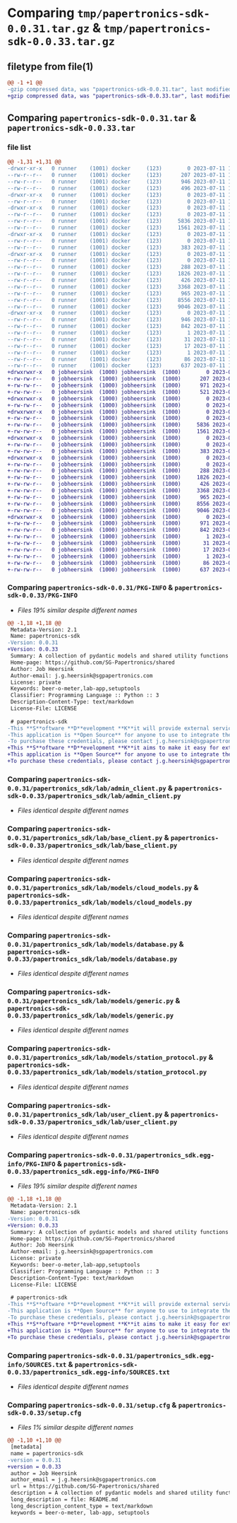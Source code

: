 # Comparing `tmp/papertronics-sdk-0.0.31.tar.gz` & `tmp/papertronics-sdk-0.0.33.tar.gz`

## filetype from file(1)

```diff
@@ -1 +1 @@
-gzip compressed data, was "papertronics-sdk-0.0.31.tar", last modified: Tue Jul 11 11:02:48 2023, max compression
+gzip compressed data, was "papertronics-sdk-0.0.33.tar", last modified: Tue Jul 11 11:12:20 2023, max compression
```

## Comparing `papertronics-sdk-0.0.31.tar` & `papertronics-sdk-0.0.33.tar`

### file list

```diff
@@ -1,31 +1,31 @@
-drwxr-xr-x   0 runner    (1001) docker     (123)        0 2023-07-11 11:02:48.980484 papertronics-sdk-0.0.31/
--rw-r--r--   0 runner    (1001) docker     (123)      207 2023-07-11 11:02:35.000000 papertronics-sdk-0.0.31/LICENSE
--rw-r--r--   0 runner    (1001) docker     (123)      946 2023-07-11 11:02:48.980484 papertronics-sdk-0.0.31/PKG-INFO
--rw-r--r--   0 runner    (1001) docker     (123)      496 2023-07-11 11:02:35.000000 papertronics-sdk-0.0.31/README.md
-drwxr-xr-x   0 runner    (1001) docker     (123)        0 2023-07-11 11:02:48.976483 papertronics-sdk-0.0.31/papertronics_sdk/
--rw-r--r--   0 runner    (1001) docker     (123)        0 2023-07-11 11:02:35.000000 papertronics-sdk-0.0.31/papertronics_sdk/__init__.py
-drwxr-xr-x   0 runner    (1001) docker     (123)        0 2023-07-11 11:02:48.976483 papertronics-sdk-0.0.31/papertronics_sdk/lab/
--rw-r--r--   0 runner    (1001) docker     (123)        0 2023-07-11 11:02:35.000000 papertronics-sdk-0.0.31/papertronics_sdk/lab/__init__.py
--rw-r--r--   0 runner    (1001) docker     (123)     5836 2023-07-11 11:02:35.000000 papertronics-sdk-0.0.31/papertronics_sdk/lab/admin_client.py
--rw-r--r--   0 runner    (1001) docker     (123)     1561 2023-07-11 11:02:35.000000 papertronics-sdk-0.0.31/papertronics_sdk/lab/base_client.py
-drwxr-xr-x   0 runner    (1001) docker     (123)        0 2023-07-11 11:02:48.976483 papertronics-sdk-0.0.31/papertronics_sdk/lab/exceptions/
--rw-r--r--   0 runner    (1001) docker     (123)        0 2023-07-11 11:02:35.000000 papertronics-sdk-0.0.31/papertronics_sdk/lab/exceptions/__init__.py
--rw-r--r--   0 runner    (1001) docker     (123)      383 2023-07-11 11:02:35.000000 papertronics-sdk-0.0.31/papertronics_sdk/lab/exceptions/status_exception.py
-drwxr-xr-x   0 runner    (1001) docker     (123)        0 2023-07-11 11:02:48.980484 papertronics-sdk-0.0.31/papertronics_sdk/lab/models/
--rw-r--r--   0 runner    (1001) docker     (123)        0 2023-07-11 11:02:35.000000 papertronics-sdk-0.0.31/papertronics_sdk/lab/models/__init__.py
--rw-r--r--   0 runner    (1001) docker     (123)      288 2023-07-11 11:02:35.000000 papertronics-sdk-0.0.31/papertronics_sdk/lab/models/admin_cloud_models.py
--rw-r--r--   0 runner    (1001) docker     (123)     1826 2023-07-11 11:02:35.000000 papertronics-sdk-0.0.31/papertronics_sdk/lab/models/cloud_models.py
--rw-r--r--   0 runner    (1001) docker     (123)      426 2023-07-11 11:02:35.000000 papertronics-sdk-0.0.31/papertronics_sdk/lab/models/config.py
--rw-r--r--   0 runner    (1001) docker     (123)     3368 2023-07-11 11:02:35.000000 papertronics-sdk-0.0.31/papertronics_sdk/lab/models/database.py
--rw-r--r--   0 runner    (1001) docker     (123)      965 2023-07-11 11:02:35.000000 papertronics-sdk-0.0.31/papertronics_sdk/lab/models/generic.py
--rw-r--r--   0 runner    (1001) docker     (123)     8556 2023-07-11 11:02:35.000000 papertronics-sdk-0.0.31/papertronics_sdk/lab/models/station_protocol.py
--rw-r--r--   0 runner    (1001) docker     (123)     9046 2023-07-11 11:02:35.000000 papertronics-sdk-0.0.31/papertronics_sdk/lab/user_client.py
-drwxr-xr-x   0 runner    (1001) docker     (123)        0 2023-07-11 11:02:48.976483 papertronics-sdk-0.0.31/papertronics_sdk.egg-info/
--rw-r--r--   0 runner    (1001) docker     (123)      946 2023-07-11 11:02:48.000000 papertronics-sdk-0.0.31/papertronics_sdk.egg-info/PKG-INFO
--rw-r--r--   0 runner    (1001) docker     (123)      842 2023-07-11 11:02:48.000000 papertronics-sdk-0.0.31/papertronics_sdk.egg-info/SOURCES.txt
--rw-r--r--   0 runner    (1001) docker     (123)        1 2023-07-11 11:02:48.000000 papertronics-sdk-0.0.31/papertronics_sdk.egg-info/dependency_links.txt
--rw-r--r--   0 runner    (1001) docker     (123)       31 2023-07-11 11:02:48.000000 papertronics-sdk-0.0.31/papertronics_sdk.egg-info/requires.txt
--rw-r--r--   0 runner    (1001) docker     (123)       17 2023-07-11 11:02:48.000000 papertronics-sdk-0.0.31/papertronics_sdk.egg-info/top_level.txt
--rw-r--r--   0 runner    (1001) docker     (123)        1 2023-07-11 11:02:48.000000 papertronics-sdk-0.0.31/papertronics_sdk.egg-info/zip-safe
--rw-r--r--   0 runner    (1001) docker     (123)       86 2023-07-11 11:02:35.000000 papertronics-sdk-0.0.31/pyproject.toml
--rw-r--r--   0 runner    (1001) docker     (123)      637 2023-07-11 11:02:48.980484 papertronics-sdk-0.0.31/setup.cfg
+drwxrwxr-x   0 jobheersink  (1000) jobheersink  (1000)        0 2023-07-11 11:12:20.268824 papertronics-sdk-0.0.33/
+-rw-rw-r--   0 jobheersink  (1000) jobheersink  (1000)      207 2023-07-10 08:19:33.000000 papertronics-sdk-0.0.33/LICENSE
+-rw-rw-r--   0 jobheersink  (1000) jobheersink  (1000)      971 2023-07-11 11:12:20.268824 papertronics-sdk-0.0.33/PKG-INFO
+-rw-rw-r--   0 jobheersink  (1000) jobheersink  (1000)      521 2023-07-11 11:10:18.000000 papertronics-sdk-0.0.33/README.md
+drwxrwxr-x   0 jobheersink  (1000) jobheersink  (1000)        0 2023-07-11 11:12:20.264824 papertronics-sdk-0.0.33/papertronics_sdk/
+-rw-rw-r--   0 jobheersink  (1000) jobheersink  (1000)        0 2023-07-10 08:19:48.000000 papertronics-sdk-0.0.33/papertronics_sdk/__init__.py
+drwxrwxr-x   0 jobheersink  (1000) jobheersink  (1000)        0 2023-07-11 11:12:20.268824 papertronics-sdk-0.0.33/papertronics_sdk/lab/
+-rw-rw-r--   0 jobheersink  (1000) jobheersink  (1000)        0 2023-07-10 08:20:22.000000 papertronics-sdk-0.0.33/papertronics_sdk/lab/__init__.py
+-rw-rw-r--   0 jobheersink  (1000) jobheersink  (1000)     5836 2023-07-11 10:37:30.000000 papertronics-sdk-0.0.33/papertronics_sdk/lab/admin_client.py
+-rw-rw-r--   0 jobheersink  (1000) jobheersink  (1000)     1561 2023-07-11 10:45:50.000000 papertronics-sdk-0.0.33/papertronics_sdk/lab/base_client.py
+drwxrwxr-x   0 jobheersink  (1000) jobheersink  (1000)        0 2023-07-11 11:12:20.268824 papertronics-sdk-0.0.33/papertronics_sdk/lab/exceptions/
+-rw-rw-r--   0 jobheersink  (1000) jobheersink  (1000)        0 2023-07-10 10:45:22.000000 papertronics-sdk-0.0.33/papertronics_sdk/lab/exceptions/__init__.py
+-rw-rw-r--   0 jobheersink  (1000) jobheersink  (1000)      383 2023-07-11 11:01:32.000000 papertronics-sdk-0.0.33/papertronics_sdk/lab/exceptions/status_exception.py
+drwxrwxr-x   0 jobheersink  (1000) jobheersink  (1000)        0 2023-07-11 11:12:20.268824 papertronics-sdk-0.0.33/papertronics_sdk/lab/models/
+-rw-rw-r--   0 jobheersink  (1000) jobheersink  (1000)        0 2023-05-31 07:21:33.000000 papertronics-sdk-0.0.33/papertronics_sdk/lab/models/__init__.py
+-rw-rw-r--   0 jobheersink  (1000) jobheersink  (1000)      288 2023-06-28 08:05:09.000000 papertronics-sdk-0.0.33/papertronics_sdk/lab/models/admin_cloud_models.py
+-rw-rw-r--   0 jobheersink  (1000) jobheersink  (1000)     1826 2023-06-28 11:09:30.000000 papertronics-sdk-0.0.33/papertronics_sdk/lab/models/cloud_models.py
+-rw-rw-r--   0 jobheersink  (1000) jobheersink  (1000)      426 2023-06-12 09:35:19.000000 papertronics-sdk-0.0.33/papertronics_sdk/lab/models/config.py
+-rw-rw-r--   0 jobheersink  (1000) jobheersink  (1000)     3368 2023-07-10 08:23:40.000000 papertronics-sdk-0.0.33/papertronics_sdk/lab/models/database.py
+-rw-rw-r--   0 jobheersink  (1000) jobheersink  (1000)      965 2023-07-10 08:26:50.000000 papertronics-sdk-0.0.33/papertronics_sdk/lab/models/generic.py
+-rw-rw-r--   0 jobheersink  (1000) jobheersink  (1000)     8556 2023-06-28 08:05:09.000000 papertronics-sdk-0.0.33/papertronics_sdk/lab/models/station_protocol.py
+-rw-rw-r--   0 jobheersink  (1000) jobheersink  (1000)     9046 2023-07-11 10:56:15.000000 papertronics-sdk-0.0.33/papertronics_sdk/lab/user_client.py
+drwxrwxr-x   0 jobheersink  (1000) jobheersink  (1000)        0 2023-07-11 11:12:20.268824 papertronics-sdk-0.0.33/papertronics_sdk.egg-info/
+-rw-rw-r--   0 jobheersink  (1000) jobheersink  (1000)      971 2023-07-11 11:12:20.000000 papertronics-sdk-0.0.33/papertronics_sdk.egg-info/PKG-INFO
+-rw-rw-r--   0 jobheersink  (1000) jobheersink  (1000)      842 2023-07-11 11:12:20.000000 papertronics-sdk-0.0.33/papertronics_sdk.egg-info/SOURCES.txt
+-rw-rw-r--   0 jobheersink  (1000) jobheersink  (1000)        1 2023-07-11 11:12:20.000000 papertronics-sdk-0.0.33/papertronics_sdk.egg-info/dependency_links.txt
+-rw-rw-r--   0 jobheersink  (1000) jobheersink  (1000)       31 2023-07-11 11:12:20.000000 papertronics-sdk-0.0.33/papertronics_sdk.egg-info/requires.txt
+-rw-rw-r--   0 jobheersink  (1000) jobheersink  (1000)       17 2023-07-11 11:12:20.000000 papertronics-sdk-0.0.33/papertronics_sdk.egg-info/top_level.txt
+-rw-rw-r--   0 jobheersink  (1000) jobheersink  (1000)        1 2023-07-11 11:12:20.000000 papertronics-sdk-0.0.33/papertronics_sdk.egg-info/zip-safe
+-rw-rw-r--   0 jobheersink  (1000) jobheersink  (1000)       86 2023-06-28 08:05:09.000000 papertronics-sdk-0.0.33/pyproject.toml
+-rw-rw-r--   0 jobheersink  (1000) jobheersink  (1000)      637 2023-07-11 11:12:20.268824 papertronics-sdk-0.0.33/setup.cfg
```

### Comparing `papertronics-sdk-0.0.31/PKG-INFO` & `papertronics-sdk-0.0.33/PKG-INFO`

 * *Files 19% similar despite different names*

```diff
@@ -1,18 +1,18 @@
 Metadata-Version: 2.1
 Name: papertronics-sdk
-Version: 0.0.31
+Version: 0.0.33
 Summary: A collection of pydantic models and shared utility functions for SG Papertronics projects
 Home-page: https://github.com/SG-Papertronics/shared
 Author: Job Heersink
 Author-email: j.g.heersink@sgpapertronics.com
 License: private
 Keywords: beer-o-meter,lab-app,setuptools
 Classifier: Programming Language :: Python :: 3
 Description-Content-Type: text/markdown
 License-File: LICENSE
 
 # papertronics-sdk
-This **S**oftware **D**evelopment **K**it will provide external services, like [the Beer-O-Meter](https://testmybeer.com/), with message models and helper functions to aid in interaction with the SG Papertronics LAB backend. T
-This application is **Open Source** for anyone to use to integrate their software with our system. However, proper credentials are required in order to access the system.
-To purchase these credentials, please contact j.g.heersink@sgpapertronics.com
+This **S**oftware **D**evelopment **K**it aims to make it easy for external services, like [the Beer-O-Meter](https://testmybeer.com/), to interact with the SG Papertronics LAB backend.
+This application is **Open Source** for anyone to use to integrate their software with our LAB system. However, proper credentials are required in order to access the system.
+To purchase these credentials, please contact j.g.heersink@sgpapertronics.com or contact us via [our website](https://sgpapertronics.com/).
```

### Comparing `papertronics-sdk-0.0.31/papertronics_sdk/lab/admin_client.py` & `papertronics-sdk-0.0.33/papertronics_sdk/lab/admin_client.py`

 * *Files identical despite different names*

### Comparing `papertronics-sdk-0.0.31/papertronics_sdk/lab/base_client.py` & `papertronics-sdk-0.0.33/papertronics_sdk/lab/base_client.py`

 * *Files identical despite different names*

### Comparing `papertronics-sdk-0.0.31/papertronics_sdk/lab/models/cloud_models.py` & `papertronics-sdk-0.0.33/papertronics_sdk/lab/models/cloud_models.py`

 * *Files identical despite different names*

### Comparing `papertronics-sdk-0.0.31/papertronics_sdk/lab/models/database.py` & `papertronics-sdk-0.0.33/papertronics_sdk/lab/models/database.py`

 * *Files identical despite different names*

### Comparing `papertronics-sdk-0.0.31/papertronics_sdk/lab/models/generic.py` & `papertronics-sdk-0.0.33/papertronics_sdk/lab/models/generic.py`

 * *Files identical despite different names*

### Comparing `papertronics-sdk-0.0.31/papertronics_sdk/lab/models/station_protocol.py` & `papertronics-sdk-0.0.33/papertronics_sdk/lab/models/station_protocol.py`

 * *Files identical despite different names*

### Comparing `papertronics-sdk-0.0.31/papertronics_sdk/lab/user_client.py` & `papertronics-sdk-0.0.33/papertronics_sdk/lab/user_client.py`

 * *Files identical despite different names*

### Comparing `papertronics-sdk-0.0.31/papertronics_sdk.egg-info/PKG-INFO` & `papertronics-sdk-0.0.33/papertronics_sdk.egg-info/PKG-INFO`

 * *Files 19% similar despite different names*

```diff
@@ -1,18 +1,18 @@
 Metadata-Version: 2.1
 Name: papertronics-sdk
-Version: 0.0.31
+Version: 0.0.33
 Summary: A collection of pydantic models and shared utility functions for SG Papertronics projects
 Home-page: https://github.com/SG-Papertronics/shared
 Author: Job Heersink
 Author-email: j.g.heersink@sgpapertronics.com
 License: private
 Keywords: beer-o-meter,lab-app,setuptools
 Classifier: Programming Language :: Python :: 3
 Description-Content-Type: text/markdown
 License-File: LICENSE
 
 # papertronics-sdk
-This **S**oftware **D**evelopment **K**it will provide external services, like [the Beer-O-Meter](https://testmybeer.com/), with message models and helper functions to aid in interaction with the SG Papertronics LAB backend. T
-This application is **Open Source** for anyone to use to integrate their software with our system. However, proper credentials are required in order to access the system.
-To purchase these credentials, please contact j.g.heersink@sgpapertronics.com
+This **S**oftware **D**evelopment **K**it aims to make it easy for external services, like [the Beer-O-Meter](https://testmybeer.com/), to interact with the SG Papertronics LAB backend.
+This application is **Open Source** for anyone to use to integrate their software with our LAB system. However, proper credentials are required in order to access the system.
+To purchase these credentials, please contact j.g.heersink@sgpapertronics.com or contact us via [our website](https://sgpapertronics.com/).
```

### Comparing `papertronics-sdk-0.0.31/papertronics_sdk.egg-info/SOURCES.txt` & `papertronics-sdk-0.0.33/papertronics_sdk.egg-info/SOURCES.txt`

 * *Files identical despite different names*

### Comparing `papertronics-sdk-0.0.31/setup.cfg` & `papertronics-sdk-0.0.33/setup.cfg`

 * *Files 1% similar despite different names*

```diff
@@ -1,10 +1,10 @@
 [metadata]
 name = papertronics-sdk
-version = 0.0.31
+version = 0.0.33
 author = Job Heersink
 author_email = j.g.heersink@sgpapertronics.com
 url = https://github.com/SG-Papertronics/shared
 description = A collection of pydantic models and shared utility functions for SG Papertronics projects
 long_description = file: README.md
 long_description_content_type = text/markdown
 keywords = beer-o-meter, lab-app, setuptools
```

